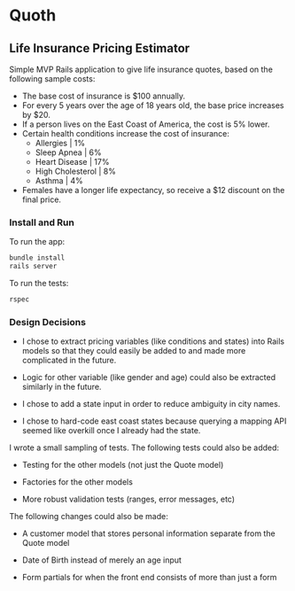 # Quoth

## Life Insurance Pricing Estimator

Simple MVP Rails application to give life insurance quotes, based on the following sample costs:

* The base cost of insurance is $100 annually.
* For every 5 years over the age of 18 years old, the base price increases by $20.
* If a person lives on the East Coast of America, the cost is 5% lower.
* Certain health conditions increase the cost of insurance:
  - Allergies | 1%
  - Sleep Apnea | 6%
  - Heart Disease | 17%
  - High Cholesterol | 8%
  - Asthma | 4%
* Females have a longer life expectancy, so receive a $12 discount on the final price.

### Install and Run

To run the app:

```bash
bundle install
rails server
```

To run the tests:

```bash
rspec
```

### Design Decisions

* I chose to extract pricing variables (like conditions and states) into Rails
models so that they could easily be added to and made more complicated in the
future.

* Logic for other variable (like gender and age) could also be extracted similarly
in the future.

* I chose to add a state input in order to reduce ambiguity in city names.

* I chose to hard-code east coast states because querying a mapping API seemed
like overkill once I already had the state.

I wrote a small sampling of tests. The following tests could also be added:

* Testing for the other models (not just the Quote model)

* Factories for the other models

* More robust validation tests (ranges, error messages, etc)

The following changes could also be made:

* A customer model that stores personal information separate from the Quote model

* Date of Birth instead of merely an age input

* Form partials for when the front end consists of more than just a form

